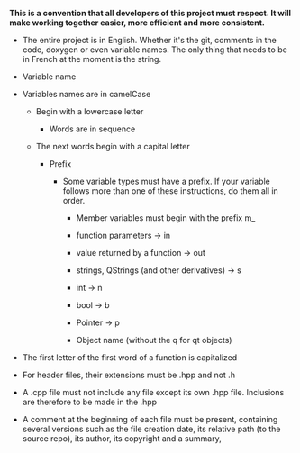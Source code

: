 **This is a convention that all developers of this project must respect. It will make working together easier, more efficient and more consistent.**

- The entire project is in English. Whether it's the git, comments in the code, doxygen or even variable names. The only thing that needs to be in French at the moment is the string.

- Variable name

- Variables names are in camelCase

  - Begin with a lowercase letter

    - Words are in sequence

  - The next words begin with a capital letter

    - Prefix

      - Some variable types must have a prefix. If your variable follows more than one of these instructions, do them all in order.

        - Member variables must begin with the prefix m_

        - function parameters -> in

        - value returned by a function -> out

        - strings, QStrings (and other derivatives) -> s

        - int -> n

        - bool -> b

        - Pointer -> p

        - Object name (without the q for qt objects)

- The first letter of the first word of a function is capitalized

- For header files, their extensions must be .hpp and not .h

- A .cpp file must not include any file except its own .hpp file. Inclusions are therefore to be made in the .hpp

- A comment at the beginning of each file must be present, containing several versions such as the file creation date, its relative path (to the source repo), its author, its copyright and a summary, 
